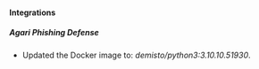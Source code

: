#### Integrations
##### Agari Phishing Defense
- Updated the Docker image to: *demisto/python3:3.10.10.51930*.
